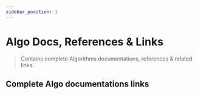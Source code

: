 ```yaml
---
sidebar_position: 1
---
```


# Algo Docs, References & Links

> Contains complete Algorithms documentations, references & related links.

## Complete Algo documentations links
